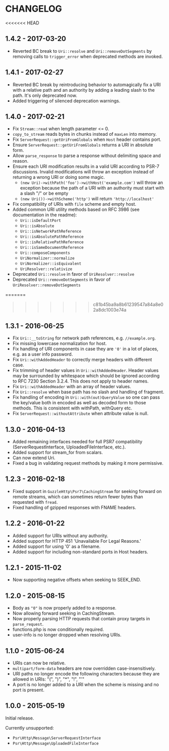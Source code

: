 # CHANGELOG

<<<<<<< HEAD
## 1.4.2 - 2017-03-20

* Reverted BC break to `Uri::resolve` and `Uri::removeDotSegments` by removing 
  calls to `trigger_error` when deprecated methods are invoked.

## 1.4.1 - 2017-02-27

* Reverted BC break by reintroducing behavior to automagically fix a URI with a
  relative path and an authority by adding a leading slash to the path. It's only
  deprecated now.
* Added triggering of silenced deprecation warnings.

## 1.4.0 - 2017-02-21

* Fix `Stream::read` when length parameter <= 0.
* `copy_to_stream` reads bytes in chunks instead of `maxLen` into memory.
* Fix `ServerRequest::getUriFromGlobals` when `Host` header contains port.
* Ensure `ServerRequest::getUriFromGlobals` returns a URI in absolute form.
* Allow `parse_response` to parse a response without delimiting space and reason.
* Ensure each URI modification results in a valid URI according to PSR-7 discussions.
  Invalid modifications will throw an exception instead of returning a wrong URI or
  doing some magic.
  - `(new Uri)->withPath('foo')->withHost('example.com')` will throw an exception
    because the path of a URI with an authority must start with a slash "/" or be empty
  - `(new Uri())->withScheme('http')` will return `'http://localhost'`
* Fix compatibility of URIs with `file` scheme and empty host.
* Added common URI utility methods based on RFC 3986 (see documentation in the readme):
  - `Uri::isDefaultPort`
  - `Uri::isAbsolute`
  - `Uri::isNetworkPathReference`
  - `Uri::isAbsolutePathReference`
  - `Uri::isRelativePathReference`
  - `Uri::isSameDocumentReference`
  - `Uri::composeComponents`
  - `UriNormalizer::normalize`
  - `UriNormalizer::isEquivalent`
  - `UriResolver::relativize`
* Deprecated `Uri::resolve` in favor of `UriResolver::resolve`
* Deprecated `Uri::removeDotSegments` in favor of `UriResolver::removeDotSegments`

=======
>>>>>>> c81b45ba9a8b61239547a84a8e02a8dc1003e74a
## 1.3.1 - 2016-06-25

* Fix `Uri::__toString` for network path references, e.g. `//example.org`.
* Fix missing lowercase normalization for host.
* Fix handling of URI components in case they are `'0'` in a lot of places,
  e.g. as a user info password.
* Fix `Uri::withAddedHeader` to correctly merge headers with different case.
* Fix trimming of header values in `Uri::withAddedHeader`. Header values may
  be surrounded by whitespace which should be ignored according to RFC 7230
  Section 3.2.4. This does not apply to header names.
* Fix `Uri::withAddedHeader` with an array of header values.
* Fix `Uri::resolve` when base path has no slash and handling of fragment.
* Fix handling of encoding in `Uri::with(out)QueryValue` so one can pass the
  key/value both in encoded as well as decoded form to those methods. This is
  consistent with withPath, withQuery etc.
* Fix `ServerRequest::withoutAttribute` when attribute value is null.

## 1.3.0 - 2016-04-13

* Added remaining interfaces needed for full PSR7 compatibility
  (ServerRequestInterface, UploadedFileInterface, etc.).
* Added support for stream_for from scalars.
* Can now extend Uri.
* Fixed a bug in validating request methods by making it more permissive.

## 1.2.3 - 2016-02-18

* Fixed support in `GuzzleHttp\Psr7\CachingStream` for seeking forward on remote
  streams, which can sometimes return fewer bytes than requested with `fread`.
* Fixed handling of gzipped responses with FNAME headers.

## 1.2.2 - 2016-01-22

* Added support for URIs without any authority.
* Added support for HTTP 451 'Unavailable For Legal Reasons.'
* Added support for using '0' as a filename.
* Added support for including non-standard ports in Host headers.

## 1.2.1 - 2015-11-02

* Now supporting negative offsets when seeking to SEEK_END.

## 1.2.0 - 2015-08-15

* Body as `"0"` is now properly added to a response.
* Now allowing forward seeking in CachingStream.
* Now properly parsing HTTP requests that contain proxy targets in
  `parse_request`.
* functions.php is now conditionally required.
* user-info is no longer dropped when resolving URIs.

## 1.1.0 - 2015-06-24

* URIs can now be relative.
* `multipart/form-data` headers are now overridden case-insensitively.
* URI paths no longer encode the following characters because they are allowed
  in URIs: "(", ")", "*", "!", "'"
* A port is no longer added to a URI when the scheme is missing and no port is
  present.

## 1.0.0 - 2015-05-19

Initial release.

Currently unsupported:

- `Psr\Http\Message\ServerRequestInterface`
- `Psr\Http\Message\UploadedFileInterface`
